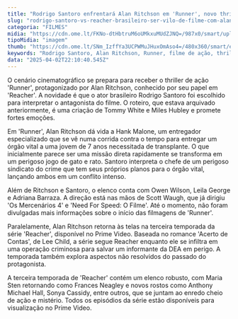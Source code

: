 ```yaml
---
title: "Rodrigo Santoro enfrentará Alan Ritchson em 'Runner', novo thriller de ação"
slug: "rodrigo-santoro-vs-reacher-brasileiro-ser-vilo-de-filme-com-alan-ritchson"
categoria: "FILMES"
midia: "https://cdn.ome.lt/FKNo-dtHbtruM6oUMkxuMUdZJNQ=/987x0/smart/uploads/conteudo/fotos/OMELETE_CAPA_-_2025-04-02T183748.203.png"
tipoMidia: "imagem"
thumb: "https://cdn.ome.lt/SNm_IzffYa3UCPWMuJHuxOmAso4=/480x360/smart/extras/conteudos/omelete_THUMB_-_2025-04-02T183716.313.png"
keywords: "Rodrigo Santoro, Alan Ritchson, Runner, filme de ação, thriller"
data: "2025-04-02T22:10:40.545Z"
---
```


O cenário cinematográfico se prepara para receber o thriller de ação 'Runner', protagonizado por Alan Ritchson, conhecido por seu papel em 'Reacher'. A novidade é que o ator brasileiro Rodrigo Santoro foi escolhido para interpretar o antagonista do filme. O roteiro, que estava arquivado anteriormente, é uma criação de Tommy White e Miles Hubley e promete fortes emoções.

Em 'Runner', Alan Ritchson dá vida a Hank Malone, um entregador especializado que se vê numa corrida contra o tempo para entregar um órgão vital a uma jovem de 7 anos necessitada de transplante. O que inicialmente parece ser uma missão direta rapidamente se transforma em um perigoso jogo de gato e rato. Santoro interpreta o chefe de um perigoso sindicato do crime que tem seus próprios planos para o órgão vital, lançando ambos em um conflito intenso.

Além de Ritchson e Santoro, o elenco conta com Owen Wilson, Leila George e Adriana Barraza. A direção está nas mãos de Scott Waugh, que já dirigiu 'Os Mercenários 4' e 'Need For Speed: O Filme'. Até o momento, não foram divulgadas mais informações sobre o início das filmagens de 'Runner'.

Paralelamente, Alan Ritchson retorna às telas na terceira temporada da série 'Reacher', disponível no Prime Video. Baseada no romance 'Acerto de Contas', de Lee Child, a série segue Reacher enquanto ele se infiltra em uma operação criminosa para salvar um informante da DEA em perigo. A temporada também explora aspectos não resolvidos do passado do protagonista.

A terceira temporada de 'Reacher' contém um elenco robusto, com Maria Sten retornando como Frances Neagley e novos rostos como Anthony Michael Hall, Sonya Cassidy, entre outros, que se juntam ao enredo cheio de ação e mistério. Todos os episódios da série estão disponíveis para visualização no Prime Video.